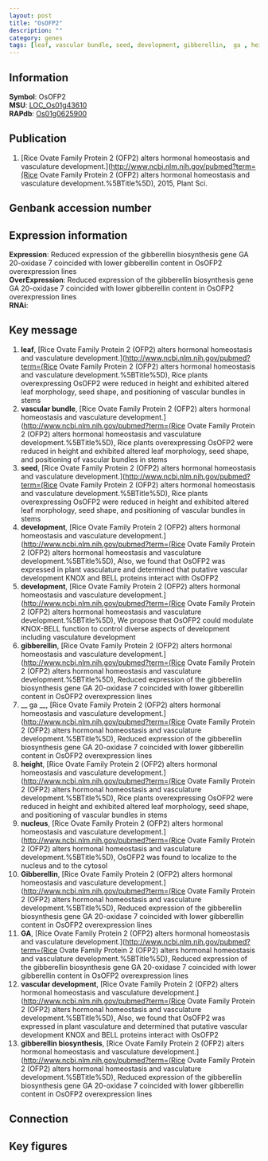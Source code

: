 ```yaml
---
layout: post
title: "OsOFP2"
description: ""
category: genes
tags: [leaf, vascular bundle, seed, development, gibberellin,  ga , height, nucleus, Gibberellin, GA, vascular development, gibberellin biosynthesis, Gene]
---
```


## Information
__Symbol__: OsOFP2  
__MSU__: [LOC_Os01g43610](http://rice.plantbiology.msu.edu/cgi-bin/ORF_infopage.cgi?orf=LOC_Os01g43610)  
__RAPdb__: [Os01g0625900](http://rapdb.dna.affrc.go.jp/viewer/gbrowse_details/irgsp1?name=Os01g0625900)  

## Publication
1. [Rice Ovate Family Protein 2 (OFP2) alters hormonal homeostasis and vasculature development.](http://www.ncbi.nlm.nih.gov/pubmed?term=(Rice Ovate Family Protein 2 (OFP2) alters hormonal homeostasis and vasculature development.%5BTitle%5D), 2015, Plant Sci.

## Genbank accession number

## Expression information
__Expression__: Reduced expression of the gibberellin biosynthesis gene GA 20-oxidase 7 coincided with lower gibberellin content in OsOFP2 overexpression lines  
__OverExpression__: Reduced expression of the gibberellin biosynthesis gene GA 20-oxidase 7 coincided with lower gibberellin content in OsOFP2 overexpression lines  
__RNAi__:  

## Key message
1. __leaf__, [Rice Ovate Family Protein 2 (OFP2) alters hormonal homeostasis and vasculature development.](http://www.ncbi.nlm.nih.gov/pubmed?term=(Rice Ovate Family Protein 2 (OFP2) alters hormonal homeostasis and vasculature development.%5BTitle%5D),  Rice plants overexpressing OsOFP2 were reduced in height and exhibited altered leaf morphology, seed shape, and positioning of vascular bundles in stems
2. __vascular bundle__, [Rice Ovate Family Protein 2 (OFP2) alters hormonal homeostasis and vasculature development.](http://www.ncbi.nlm.nih.gov/pubmed?term=(Rice Ovate Family Protein 2 (OFP2) alters hormonal homeostasis and vasculature development.%5BTitle%5D),  Rice plants overexpressing OsOFP2 were reduced in height and exhibited altered leaf morphology, seed shape, and positioning of vascular bundles in stems
3. __seed__, [Rice Ovate Family Protein 2 (OFP2) alters hormonal homeostasis and vasculature development.](http://www.ncbi.nlm.nih.gov/pubmed?term=(Rice Ovate Family Protein 2 (OFP2) alters hormonal homeostasis and vasculature development.%5BTitle%5D),  Rice plants overexpressing OsOFP2 were reduced in height and exhibited altered leaf morphology, seed shape, and positioning of vascular bundles in stems
4. __development__, [Rice Ovate Family Protein 2 (OFP2) alters hormonal homeostasis and vasculature development.](http://www.ncbi.nlm.nih.gov/pubmed?term=(Rice Ovate Family Protein 2 (OFP2) alters hormonal homeostasis and vasculature development.%5BTitle%5D),  Also, we found that OsOFP2 was expressed in plant vasculature and determined that putative vascular development KNOX and BELL proteins interact with OsOFP2
5. __development__, [Rice Ovate Family Protein 2 (OFP2) alters hormonal homeostasis and vasculature development.](http://www.ncbi.nlm.nih.gov/pubmed?term=(Rice Ovate Family Protein 2 (OFP2) alters hormonal homeostasis and vasculature development.%5BTitle%5D),  We propose that OsOFP2 could modulate KNOX-BELL function to control diverse aspects of development including vasculature development
6. __gibberellin__, [Rice Ovate Family Protein 2 (OFP2) alters hormonal homeostasis and vasculature development.](http://www.ncbi.nlm.nih.gov/pubmed?term=(Rice Ovate Family Protein 2 (OFP2) alters hormonal homeostasis and vasculature development.%5BTitle%5D),  Reduced expression of the gibberellin biosynthesis gene GA 20-oxidase 7 coincided with lower gibberellin content in OsOFP2 overexpression lines
7. __ ga __, [Rice Ovate Family Protein 2 (OFP2) alters hormonal homeostasis and vasculature development.](http://www.ncbi.nlm.nih.gov/pubmed?term=(Rice Ovate Family Protein 2 (OFP2) alters hormonal homeostasis and vasculature development.%5BTitle%5D),  Reduced expression of the gibberellin biosynthesis gene GA 20-oxidase 7 coincided with lower gibberellin content in OsOFP2 overexpression lines
8. __height__, [Rice Ovate Family Protein 2 (OFP2) alters hormonal homeostasis and vasculature development.](http://www.ncbi.nlm.nih.gov/pubmed?term=(Rice Ovate Family Protein 2 (OFP2) alters hormonal homeostasis and vasculature development.%5BTitle%5D),  Rice plants overexpressing OsOFP2 were reduced in height and exhibited altered leaf morphology, seed shape, and positioning of vascular bundles in stems
9. __nucleus__, [Rice Ovate Family Protein 2 (OFP2) alters hormonal homeostasis and vasculature development.](http://www.ncbi.nlm.nih.gov/pubmed?term=(Rice Ovate Family Protein 2 (OFP2) alters hormonal homeostasis and vasculature development.%5BTitle%5D),  OsOFP2 was found to localize to the nucleus and to the cytosol
10. __Gibberellin__, [Rice Ovate Family Protein 2 (OFP2) alters hormonal homeostasis and vasculature development.](http://www.ncbi.nlm.nih.gov/pubmed?term=(Rice Ovate Family Protein 2 (OFP2) alters hormonal homeostasis and vasculature development.%5BTitle%5D),  Reduced expression of the gibberellin biosynthesis gene GA 20-oxidase 7 coincided with lower gibberellin content in OsOFP2 overexpression lines
11. __GA__, [Rice Ovate Family Protein 2 (OFP2) alters hormonal homeostasis and vasculature development.](http://www.ncbi.nlm.nih.gov/pubmed?term=(Rice Ovate Family Protein 2 (OFP2) alters hormonal homeostasis and vasculature development.%5BTitle%5D),  Reduced expression of the gibberellin biosynthesis gene GA 20-oxidase 7 coincided with lower gibberellin content in OsOFP2 overexpression lines
12. __vascular development__, [Rice Ovate Family Protein 2 (OFP2) alters hormonal homeostasis and vasculature development.](http://www.ncbi.nlm.nih.gov/pubmed?term=(Rice Ovate Family Protein 2 (OFP2) alters hormonal homeostasis and vasculature development.%5BTitle%5D),  Also, we found that OsOFP2 was expressed in plant vasculature and determined that putative vascular development KNOX and BELL proteins interact with OsOFP2
13. __gibberellin biosynthesis__, [Rice Ovate Family Protein 2 (OFP2) alters hormonal homeostasis and vasculature development.](http://www.ncbi.nlm.nih.gov/pubmed?term=(Rice Ovate Family Protein 2 (OFP2) alters hormonal homeostasis and vasculature development.%5BTitle%5D),  Reduced expression of the gibberellin biosynthesis gene GA 20-oxidase 7 coincided with lower gibberellin content in OsOFP2 overexpression lines

## Connection

## Key figures


